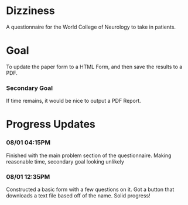 # Dizziness
A questionnaire for the World College of Neurology to take in patients.

# Goal
To update the paper form to a HTML Form, and then save the results to a PDF.
### Secondary Goal
If time remains, it would be nice to output a PDF Report.

# Progress Updates

### 08/01 04:15PM
Finished with the main problem section of the questionnaire. Making reasonable time, secondary goal looking unlikely
### 08/01 12:35PM
Constructed a basic form with a few questions on it.
Got a button that downloads a text file based off of the name.
Solid progress!
